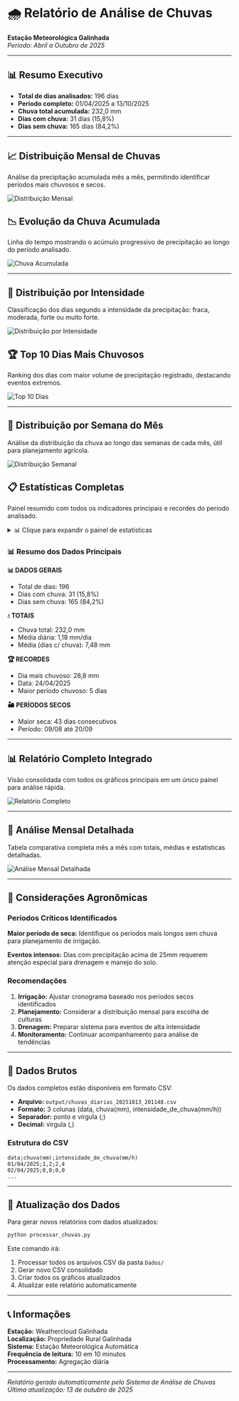 # 🌧️ Relatório de Análise de Chuvas

**Estação Meteorológica Galinhada**  
*Período: Abril a Outubro de 2025*

---

## 📊 Resumo Executivo

- **Total de dias analisados:** 196 dias
- **Período completo:** 01/04/2025 a 13/10/2025
- **Chuva total acumulada:** 232,0 mm
- **Dias com chuva:** 31 dias (15,8%)
- **Dias sem chuva:** 165 dias (84,2%)

---

## 📈 Distribuição Mensal de Chuvas

Análise da precipitação acumulada mês a mês, permitindo identificar períodos mais chuvosos e secos.

![Distribuição Mensal](output/graficos_chuva/individuais/01_distribuicao_mensal.png)

## 📉 Evolução da Chuva Acumulada

Linha do tempo mostrando o acúmulo progressivo de precipitação ao longo do período analisado.

![Chuva Acumulada](output/graficos_chuva/individuais/02_chuva_acumulada.png)

<div style="page-break-after: always;"></div>

---

## 🥧 Distribuição por Intensidade

Classificação dos dias segundo a intensidade da precipitação: fraca, moderada, forte ou muito forte.

![Distribuição por Intensidade](output/graficos_chuva/individuais/03_distribuicao_intensidade.png)

## 🏆 Top 10 Dias Mais Chuvosos

Ranking dos dias com maior volume de precipitação registrado, destacando eventos extremos.

![Top 10 Dias](output/graficos_chuva/individuais/04_top10_dias.png)

<div style="page-break-after: always;"></div>

---

## 📅 Distribuição por Semana do Mês

Análise da distribuição da chuva ao longo das semanas de cada mês, útil para planejamento agrícola.

![Distribuição Semanal](output/graficos_chuva/individuais/05_distribuicao_semanal.png)

## 📋 Estatísticas Completas

Painel resumido com todos os indicadores principais e recordes do período analisado.

<details>
<summary>📊 Clique para expandir o painel de estatísticas</summary>

![Estatísticas Completas](output/graficos_chuva/individuais/06_estatisticas_completas.png)

</details>

### 📊 Resumo dos Dados Principais

**📊 DADOS GERAIS**
- Total de dias: 196
- Dias com chuva: 31 (15,8%)
- Dias sem chuva: 165 (84,2%)

**💧 TOTAIS**
- Chuva total: 232,0 mm
- Média diária: 1,18 mm/dia
- Média (dias c/ chuva): 7,48 mm

**🏆 RECORDES**
- Dia mais chuvoso: 28,8 mm
- Data: 24/04/2025
- Maior período chuvoso: 5 dias

**🏜️ PERÍODOS SECOS**
- Maior seca: 43 dias consecutivos
- Período: 09/08 até 20/09

<div style="page-break-after: always;"></div>

---

## 📊 Relatório Completo Integrado

Visão consolidada com todos os gráficos principais em um único painel para análise rápida.

![Relatório Completo](output/graficos_chuva/relatorio_completo_chuvas.png)

<div style="page-break-after: always;"></div>

---

## 📅 Análise Mensal Detalhada

Tabela comparativa completa mês a mês com totais, médias e estatísticas detalhadas.

![Análise Mensal Detalhada](output/graficos_chuva/analise_mensal_detalhada.png)

<div style="page-break-after: always;"></div>

---

## 🌾 Considerações Agronômicas

### Períodos Críticos Identificados

**Maior período de seca:** Identifique os períodos mais longos sem chuva para planejamento de irrigação.

**Eventos intensos:** Dias com precipitação acima de 25mm requerem atenção especial para drenagem e manejo do solo.

### Recomendações

1. **Irrigação:** Ajustar cronograma baseado nos períodos secos identificados
2. **Planejamento:** Considerar a distribuição mensal para escolha de culturas
3. **Drenagem:** Preparar sistema para eventos de alta intensidade
4. **Monitoramento:** Continuar acompanhamento para análise de tendências

---

## 📄 Dados Brutos

Os dados completos estão disponíveis em formato CSV:
- **Arquivo:** `output/chuvas_diarias_20251013_201148.csv`
- **Formato:** 3 colunas (data, chuva(mm), intensidade_de_chuva(mm/h))
- **Separador:** ponto e vírgula (;)
- **Decimal:** vírgula (,)

### Estrutura do CSV

```
data;chuva(mm);intensidade_de_chuva(mm/h)
01/04/2025;1,2;2,4
02/04/2025;0,0;0,0
...
```

---

## 🔄 Atualização dos Dados

Para gerar novos relatórios com dados atualizados:

```bash
python processar_chuvas.py
```

Este comando irá:
1. Processar todos os arquivos CSV da pasta `Dados/`
2. Gerar novo CSV consolidado
3. Criar todos os gráficos atualizados
4. Atualizar este relatório automaticamente

---

## 📞 Informações

**Estação:** Weathercloud Galinhada  
**Localização:** Propriedade Rural Galinhada  
**Sistema:** Estação Meteorológica Automática  
**Frequência de leitura:** 10 em 10 minutos  
**Processamento:** Agregação diária

---

*Relatório gerado automaticamente pelo Sistema de Análise de Chuvas*  
*Última atualização: 13 de outubro de 2025*
